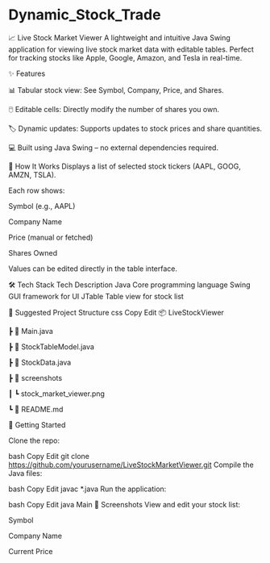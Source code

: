 # Dynamic_Stock_Trade
📈 Live Stock Market Viewer
A lightweight and intuitive Java Swing application for viewing live stock market data with editable tables.
Perfect for tracking stocks like Apple, Google, Amazon, and Tesla in real-time.



✨ Features


📊 Tabular stock view: See Symbol, Company, Price, and Shares.

🖱️ Editable cells: Directly modify the number of shares you own.

🏷️ Dynamic updates: Supports updates to stock prices and share quantities.

💻 Built using Java Swing – no external dependencies required.




🧠 How It Works
Displays a list of selected stock tickers (AAPL, GOOG, AMZN, TSLA).


Each row shows:

Symbol (e.g., AAPL)

Company Name

Price (manual or fetched)

Shares Owned

Values can be edited directly in the table interface.

🛠 Tech Stack
Tech	Description
Java	Core programming language
Swing	GUI framework for UI
JTable	Table view for stock list

📁 Suggested Project Structure
css
Copy
Edit
📦 LiveStockViewer

 ┣ 📜 Main.java
 
 ┣ 📜 StockTableModel.java
 
 ┣ 📜 StockData.java
 
 ┣ 📁 screenshots
 
 ┃ ┗ stock_market_viewer.png
 
 ┗ 📜 README.md
 
🚀 Getting Started

Clone the repo:

bash
Copy
Edit
git clone https://github.com/yourusername/LiveStockMarketViewer.git
Compile the Java files:

bash
Copy
Edit
javac *.java
Run the application:

bash
Copy
Edit
java Main
📸 Screenshots
View and edit your stock list:

Symbol

Company Name

Current Price

